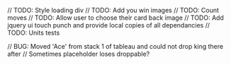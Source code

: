// TODO: Style loading div
// TODO: Add you win images
// TODO:  Count moves
// TODO: Allow user to choose their card back image
// TODO: Add jquery ui touch punch and provide local copies of all dependancies
// TODO: Units tests

// BUG: Moved 'Ace' from stack 1 of tableau and could not drop king there after
//      Sometimes placeholder loses droppable?
